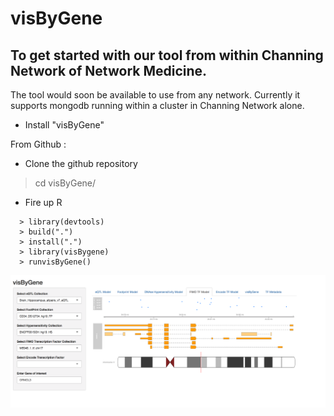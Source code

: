 # visByGene

## To get started with our tool from within Channing Network of Network Medicine. 

The tool would soon be available to use from any network. Currently it supports mongodb running within a cluster in Channing Network alone. 

- Install "visByGene"

From Github :

- Clone the github repository
> cd visByGene/

- Fire up R

```{
  > library(devtools)
  > build(".")
  > install(".")
  > library(visBygene)
  > runvisByGene()
```


<img src="vignettes/www/visByGene.png" width="550">



